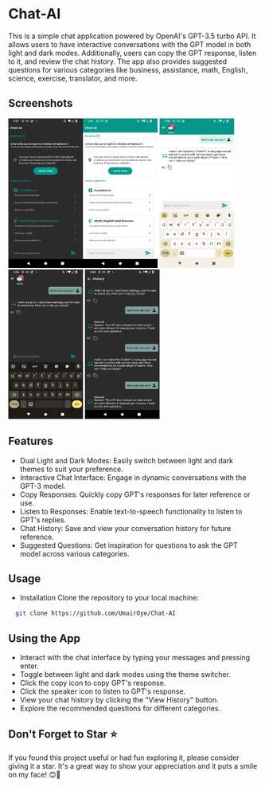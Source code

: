 # Chat-AI

This is a simple chat application powered by OpenAI's GPT-3.5 turbo API. It allows users to have interactive conversations with the GPT model in both light and dark modes. Additionally, users can copy the GPT response, listen to it, and review the chat history. The app also provides suggested questions for various categories like business, assistance, math, English, science, exercise, translator, and more.

## Screenshots

<img width="150" height="300" src="https://github.com/UmairOye/Chat-AI/blob/main/screenshots/Screenshot_20231102-170127.png" alt="Image" ><img width="150" height="300" src="https://github.com/UmairOye/Chat-AI/blob/main/screenshots/Screenshot_20231102-170136.png" alt="Image" > <img width="150" height="300" src="https://github.com/UmairOye/Chat-AI/blob/main/screenshots/Screenshot_20231102-170301.png" alt="Image" >  <img width="150" height="300" src="https://github.com/UmairOye/Chat-AI/blob/main/screenshots/Screenshot_20231102-170415.png" alt="Image" >  <img width="150" height="300" src="https://github.com/UmairOye/Chat-AI/blob/main/screenshots/Screenshot_20231102-170434.png" alt="Image" > 

## Features

- Dual Light and Dark Modes: Easily switch between light and dark themes to suit your preference.
- Interactive Chat Interface: Engage in dynamic conversations with the GPT-3 model.
- Copy Responses: Quickly copy GPT's responses for later reference or use.
- Listen to Responses: Enable text-to-speech functionality to listen to GPT's replies.
- Chat History: Save and view your conversation history for future reference.
- Suggested Questions: Get inspiration for questions to ask the GPT model across various categories.

## Usage
- Installation
Clone the repository to your local machine:

 ```bash
   git clone https://github.com/UmairOye/Chat-AI
   ```

## Using the App

- Interact with the chat interface by typing your messages and pressing enter.
- Toggle between light and dark modes using the theme switcher.
- Click the copy icon to copy GPT's response.
- Click the speaker icon to listen to GPT's response.
- View your chat history by clicking the "View History" button.
- Explore the recommended questions for different categories.


## Don't Forget to Star ⭐
If you found this project useful or had fun exploring it, please consider giving it a star. It's a great way to show your appreciation and it puts a smile on my face! 😊🌟
